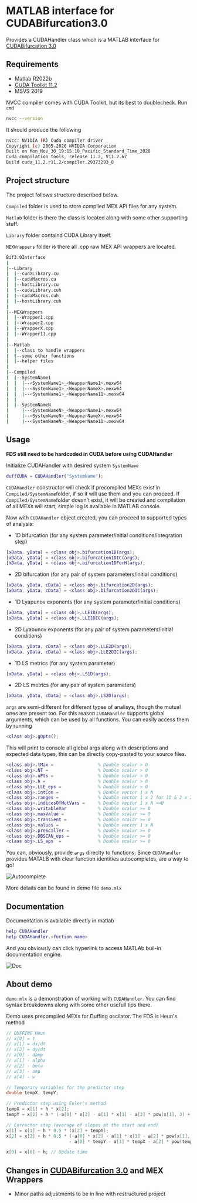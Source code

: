 # MATLAB interface for CUDABifurcation3.0
Provides a CUDAHandler class which is a MATLAB interface for [CUDABifurcation 3.0](https://github.com/KiShiVi/CUDABifurcation3.0/tree/newBranch)

## Requirements
- Matlab R2022b
- [CUDA Toolkit 11.2](https://developer.nvidia.com/cuda-11.2.0-download-archive?)
- MSVS 2019

NVCC compiler comes with CUDA Toolkit, but its best to doublecheck. Run ``cmd``
```bash
nvcc --version
```
It should produce the following
```bash
nvcc: NVIDIA (R) Cuda compiler driver
Copyright (c) 2005-2020 NVIDIA Corporation
Built on Mon_Nov_30_19:15:10_Pacific_Standard_Time_2020
Cuda compilation tools, release 11.2, V11.2.67
Build cuda_11.2.r11.2/compiler.29373293_0
```
## Project structure
The project follows structure described below.

``Compiled`` folder is used to store compiled MEX API files for any system.

``Matlab`` folder is there the class is located along with some other supporting stuff.

``Library`` folder containd CUDA Library itself.

``MEXWrappers`` folder is there all .cpp raw MEX API wrappers are located. 

```bash
Bif3.0Interface
|
|--Library
|  |--cudaLibrary.cu
|  |--cudaMacros.cu 
|  |--hostLibrary.cu
|  |--cudaLibrary.cuh
|  |--cudaMacros.cuh
|  |--hostLibrary.cuh
|
|--MEXWrappers
|  |--Wrapper1.cpp
|  |--Wrapper2.cpp
|  |--WrapperX.cpp
|  |--Wrapper11.cpp
|
|--Matlab
|  |--class to handle wrappers
|  |--some other functions
|  |--helper files
|
|--Compiled
|  |--SystemName1
|  |  |--<SystemName1>_<WeapperName1>.mexw64
|  |  |--<SystemName1>_<WeapperNameX>.mexw64
|  |  |--<SystemName1>_<WeapperName11>.mexw64
|  |
|  |--SystemNameN
|     |--<SystemNameN>_<WeapperName1>.mexw64
|     |--<SystemNameN>_<WeapperNameX>.mexw64
|     |--<SystemNameN>_<WeapperName11>.mexw64
```
## Usage
**FDS still need to be hardcoded in CUDA before using CUDAHandler**

Initialize CUDAHandler with desired system ``SystemName``
```matlab
duffCUDA = CUDAHandler("SystemName");
```

``CUDAHandler`` constructor will check if precompiled MEXs exist in ``Compiled/SystemName``folder, if so it will use them and you can proceed. 
If ``Compiled/SystemName``folder doesn't exist, it will be created and compilation of all MEXs will start, simple log is available in MATLAB console. 

Now with ``CUDAHandler`` object created, you can proceed to supported types of analysis:
* 1D bifurcation (for any system parameter/initial conditions/integration step)
```matlab
[xData, yData] = <class obj>.bifurcation1D(args);
[xData, yData] = <class obj>.bifurcation1DIC(args);
[xData, yData] = <class obj>.bifurcation1DForH(args);
```
* 2D bifurcation (for any pair of system parameters/initial conditions)
```matlab
[xData, yData, cData] = <class obj>.bifurcation2D(args);
[xData, yData, cData] = <class obj>.bifurcation2DIC(args);
```
* 1D Lyapunov exponents (for any system parameter/initial conditions)
```matlab
[xData, yData] = <class obj>.LLE1D(args);
[xData, yData] = <class obj>.LLE1DIC(args);
```
* 2D Lyapunov exponents (for any pair of system parameters/initial conditions)
```matlab
[xData, yData, cData] = <class obj>.LLE2D(args);
[xData, yData, cData] = <class obj>.LLE2DIC(args);
```
* 1D LS metrics (for any system parameter)
```matlab
[xData, yData] = <class obj>.LS1D(args);
```
* 2D LS metrics (for any pair of system parameters)
```matlab
[xData, yData, cData] = <class obj>.LS2D(args);
```
``args`` are semi-different for different types of analisys, though the mutual ones are present too. For this reason ``CUDAHandler`` supports global arguments, which can be used by all functions.
You can easily access them by running
```matlab
<class obj>.gOpts();
```
This will print to console all global args along with descriptions and expected data types, this can be directly copy-pasted to your source files.
```matlab
<class obj>.tMax =                 % Double scalar > 0                         % Simultaion time
<class obj>.NT =                   % Double scalar > 0                         % Normaliztion time for LLE
<class obj>.nPts =                 % Double scalar > 0                         % Number of point to analyze system in
<class obj>.h =                    % Double scalar > 0                         % Integration step
<class obj>.LLE_eps =              % Double scalar > 0                         % Epsilon value for LLE
<class obj>.intCon =               % Double vector 1 x N                       % Initial conditions
<class obj>.ranges =               % Double vector 1 x 2 for 1D & 2 x 2 for 2D % Ranges to vary mutVariables
<class obj>.indicesOfMutVars =     % Double vector 1 x N >=0                   % Indices of mutVariabes
<class obj>.writableVar            % Double scalar >= 0                        % Indice of state variable to conduct analysys on
<class obj>.maxValue =             % Double scalar >= 0                        % Value to determine if system has diverged
<class obj>.transient =            % Double scalar >= 0                        % Time to simulate transient
<class obj>.values =               % Double vector 1 x N                       % System parameters
<class obj>.preScaller =           % Double scalar >= 0                        % Modifier to reduce computations (every <preScaller> point is computed)
<class obj>.DBSCAN_eps =           % Double scalar >= 0                        % Epsilon value for DBSCAN
<class obj>.LS_eps  =              % Double scalar >= 0                        % Epsilon value for LS
```
You can, obviously, provide ``args`` direclty to functions. Since ``CUDAHandler`` provides MATALB with clear function identities autocompletes, are a way to go!

![Autocomplete](https://i.imgur.com/m7QYtgJ.png)

More details can be found in demo file ``demo.mlx``

## Documentation
Documentation is available directly in matlab
```matlab
help CUDAHandler
help CUDAHandler.<fuction name>
```
And you obviously can click hyperlink to access MATLAb buil-in documentation engine.

![Doc](https://i.imgur.com/82a61aW.png)

## About demo
``demo.mlx`` is a demonstration of working with ``CUDAHandler``. You can find syntax breakdowns along with some other usefull tips there.

Demo uses precompiled MEXs for Duffing oscilator. The FDS is Heun's method
```cpp
// DUFFING Heun
// x[0] = t
// x[1] = dx/dt
// x[2] = dy/dt
// a[0] - damp
// a[1] - alpha
// a[2] - beta
// a[3] - amp
// a[4] - w

// Temporary variables for the predictor step
double tempX, tempY;

// Predictor step using Euler's method
tempX = x[1] + h * x[2];
tempY = x[2] + h * (-a[0] * x[2] - a[1] * x[1] - a[2] * pow(x[1], 3) + a[3] * sin(a[4] * x[0]));

// Corrector step (average of slopes at the start and end)
x[1] = x[1] + h * 0.5 * (x[2] + tempY);
x[2] = x[2] + h * 0.5 * (-a[0] * x[2] - a[1] * x[1] - a[2] * pow(x[1], 3) + a[3] * sin(a[4] * x[0])
                        - a[0] * tempY - a[1] * tempX - a[2] * pow(tempX, 3) + a[3] * sin(a[4] * (x[0] + h)));

x[0] = x[0] + h; // Update time
```
## Changes in [CUDABifurcation 3.0](https://github.com/KiShiVi/CUDABifurcation3.0/tree/newBranch) and MEX Wrappers
- Minor paths adjustments to be in line with restructured project 
